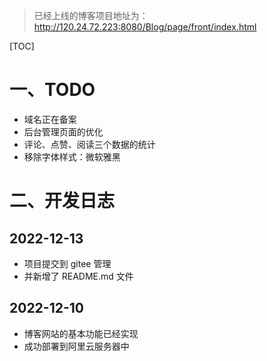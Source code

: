 > 已经上线的博客项目地址为：http://120.24.72.223:8080/Blog/page/front/index.html

[TOC]

# 一、TODO

- 域名正在备案
- 后台管理页面的优化
- 评论、点赞、阅读三个数据的统计
- 移除字体样式：微软雅黑



# 二、开发日志

## 2022-12-13

* 项目提交到 gitee 管理
* 并新增了 README.md 文件

## 2022-12-10

- 博客网站的基本功能已经实现
- 成功部署到阿里云服务器中